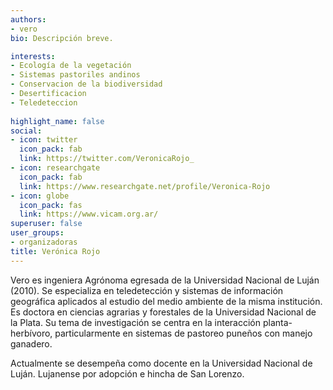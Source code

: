 ```yaml
---
authors:
- vero
bio: Descripción breve. 

interests:
- Ecología de la vegetación
- Sistemas pastoriles andinos
- Conservacion de la biodiversidad
- Desertificacion
- Teledeteccion
  
highlight_name: false
social:
- icon: twitter
  icon_pack: fab
  link: https://twitter.com/VeronicaRojo_
- icon: researchgate
  icon_pack: fab
  link: https://www.researchgate.net/profile/Veronica-Rojo
- icon: globe
  icon_pack: fas
  link: https://www.vicam.org.ar/
superuser: false
user_groups: 
- organizadoras
title: Verónica Rojo
---
```

Vero es ingeniera Agrónoma egresada de la Universidad Nacional de Luján (2010). Se especializa en teledetección y sistemas de información geográfica aplicados al estudio del medio ambiente de la misma institución. Es doctora en ciencias agrarias y forestales de la Universidad Nacional de la Plata. Su tema de investigación se centra en la interacción planta-herbívoro, particularmente en sistemas de pastoreo puneños con manejo ganadero. 

Actualmente se desempeña como docente en la Universidad Nacional de Luján. Lujanense por adopción e hincha de San Lorenzo.
